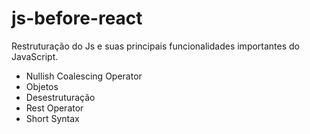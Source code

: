 # js-before-react
Restruturação do Js e suas principais funcionalidades importantes do JavaScript. 

- Nullish Coalescing Operator
- Objetos
- Desestruturação 
- Rest Operator 
- Short Syntax
